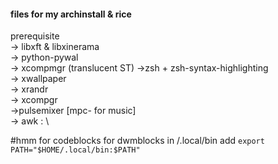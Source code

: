 #### files for my archinstall & rice
prerequisite\
  -> libxft & libxinerama\
  -> python-pywal\
  -> xcompmgr (translucent ST)
  ->zsh + zsh-syntax-highlighting\
  -> xwallpaper\
  -> xrandr\
  -> xcompgr\
  ->pulsemixer [mpc- for music] \
  -> awk : \
  
#hmm
for codeblocks for dwmblocks in /.local/bin
add `export PATH="$HOME/.local/bin:$PATH"`
